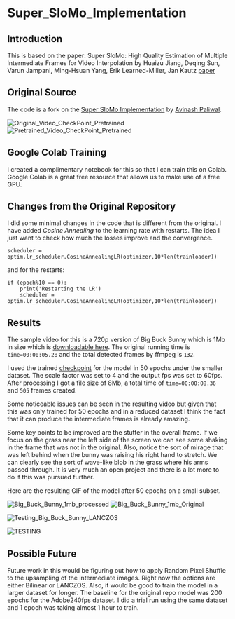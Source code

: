 # Super_SloMo_Implementation

## Introduction

This is based on the paper: Super SloMo: High Quality Estimation of Multiple Intermediate Frames for Video Interpolation by Huaizu Jiang, Deqing Sun, Varun Jampani, Ming-Hsuan Yang, Erik Learned-Miller, Jan Kautz [paper](https://arxiv.org/abs/1712.00080)

## Original Source

The code is a fork on the [Super SloMo Implementation](https://github.com/avinashpaliwal/Super-SloMo/blob/master/data/create_dataset.py) by [Avinash Paliwal](https://github.com/avinashpaliwal).

![Original_Video_CheckPoint_Pretrained](https://media.giphy.com/media/dxgxdqZfsT8nOJtWou/giphy.gif)
![Pretrained_Video_CheckPoint_Pretrained](https://media.giphy.com/media/YrqHjJmlwLrx3hkl4G/giphy.gif)

## Google Colab Training

I created a complimentary notebook for this so that I can train this on Colab. Google Colab is a great free resource that allows us to make use of a free GPU.

## Changes from the Original Repository

I did some minimal changes in the code that is different from the original. I have added *Cosine Annealing* to the learning rate with restarts. The idea I just want to check how much the losses improve and the convergence.

```text
scheduler = optim.lr_scheduler.CosineAnnealingLR(optimizer,10*len(trainloader))
```

and for the restarts:

```text
if (epoch%10 == 0):
    print('Restarting the LR')
    scheduler = optim.lr_scheduler.CosineAnnealingLR(optimizer,10*len(trainloader))
```

## Results

The sample video for this is a 720p version of Big Buck Bunny which is 1Mb in size which is [downloadable here](https://sample-videos.com/video123/mp4/720/big_buck_bunny_720p_1mb.mp4). The original running time is `time=00:00:05.28` and the total detected frames by ffmpeg is `132`.

I used the trained [checkpoint](https://drive.google.com/open?id=1ydwy8XNGkZALpY2dpeN3q2YQKorLs7LS) for the model in 50 epochs under the smaller dataset. The scale factor was set to 4 and the output fps was set to 60fps. After processing I got a file size of 8Mb, a total time of `time=00:00:08.36` and `505` frames created.

Some noticeable issues can be seen in the resulting video but given that this was only trained for 50 epochs and in a reduced dataset I think the fact that it can produce the intermediate frames is already amazing.

Some key points to be improved are the stutter in the overall frame. If we focus on the grass near the left side of the screen we can see some shaking in the frame that was not in the original. Also, notice the sort of mirage that was left behind when the bunny was raising his right hand to stretch. We can clearly see the sort of wave-like blob in the grass where his arms passed through. It is very much an open project and there is a lot more to do if this was pursued further.

Here are the resulting GIF of the model after 50 epochs on a small subset.

![Big_Buck_Bunny_1mb_processed](https://media.giphy.com/media/Q5RsZ2HFEy0vhghsEy/giphy-downsized-large.gif)
![Big_Buck_Bunny_1mb_Original](https://media.giphy.com/media/Q5RsZ2HFEy0vhghsEy/giphy.gif)

![Testing_Big_Buck_Bunny_LANCZOS](https://media.giphy.com/media/ci08i0ac5BeNVMAIqf/giphy.gif)

![TESTING]('./GIF/SuperSloMo-BBB-330.gif')

## Possible Future

Future work in this would be figuring out how to apply Random Pixel Shuffle to the upsampling of the intermediate images. Right now the options are either Bilinear or LANCZOS. Also, it would be good to train the model in a larger dataset for longer. The baseline for the original repo model was 200 epochs for the Adobe240fps dataset. I did a trial run using the same dataset and 1 epoch was taking almost 1 hour to train.